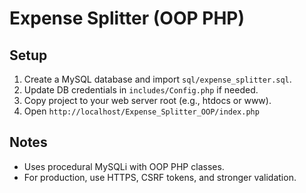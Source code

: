 # Expense Splitter (OOP PHP)

## Setup
1. Create a MySQL database and import `sql/expense_splitter.sql`.
2. Update DB credentials in `includes/Config.php` if needed.
3. Copy project to your web server root (e.g., htdocs or www).
4. Open `http://localhost/Expense_Splitter_OOP/index.php`

## Notes
- Uses procedural MySQLi with OOP PHP classes.
- For production, use HTTPS, CSRF tokens, and stronger validation.

